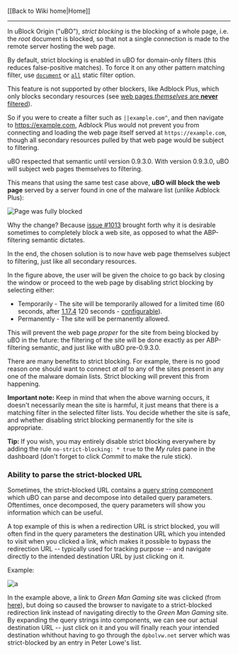 [[Back to Wiki home|Home]]

***
In uBlock Origin ("uBO"), _strict blocking_ is the blocking of a whole page, i.e. the _root_ document is blocked, so that not a single connection is made to the remote server hosting the web page.

By default, strict blocking is enabled in uBO for domain-only filters (this reduces false-positive matches). To force it on any other pattern matching filter, use [`document`](./Static-filter-syntax#document) or [`all`](./Static-filter-syntax#all) static filter option.

This feature is not supported by other blockers, like Adblock Plus, which only blocks secondary resources (see [web pages _themselves_ are **never** filtered](https://adblockplus.org/forum/viewtopic.php?t=18774#p85439)).

So if you were to create a filter such as `||example.com^`, and then navigate to <https://example.com>, Adblock Plus would not prevent you from connecting and loading the web page itself served at `https://example.com`, though all secondary resources pulled by that web page would be subject to filtering.

uBO respected that semantic until version 0.9.3.0. With version 0.9.3.0, uBO will subject web pages themselves to filtering.

This means that using the same test case above, **uBO will block the web page** served by a server found in one of the malware list (unlike Adblock Plus):

![Page was fully blocked](https://cloud.githubusercontent.com/assets/585534/8160013/14466ca0-133a-11e5-8d3c-28169288f35a.png)

Why the change? Because [issue #1013](https://github.com/chrisaljoudi/uBlock/issues/1013) brought forth why it is desirable sometimes to completely block a web site, as opposed to what the ABP-filtering semantic dictates.

In the end, the chosen solution is to now have web page themselves subject to filtering, just like all secondary resources.

In the figure above, the user will be given the choice to go back by closing the window or proceed to the web page by disabling strict blocking by selecting either:

- Temporarily - The site will be temporarily allowed for a limited time (60 seconds, after [1.17.4](https://github.com/gorhill/uBlock/releases/tag/1.17.4) 120 seconds - [configurable](./Advanced-settings#strictblockingbypassduration)).
- Permanently - The site will be permanently allowed.

This will prevent the web page _proper_ for the site from being blocked by uBO in the future: the filtering of the site will be done exactly as per ABP-filtering semantic, and just like with uBO pre-0.9.3.0.

There are many benefits to strict blocking. For example, there is no good reason one should want to connect _at all_ to any of the sites present in any one of the malware domain lists. Strict blocking will prevent this from happening.

**Important note:** Keep in mind that when the above warning occurs, it doesn't necessarily mean the site is harmful, it just means that there is a matching filter in the selected filter lists. You decide whether the site is safe, and whether disabling strict blocking permanently for the site is appropriate.

**Tip:** If you wish, you may entirely disable strict blocking everywhere by adding the rule `no-strict-blocking: * true` to the _My rules_ pane in the dashboard (don't forget to click _Commit_ to make the rule stick).

### Ability to parse the strict-blocked URL

Sometimes, the strict-blocked URL contains a [query string component](https://en.wikipedia.org/wiki/Query_string) which uBO can parse and decompose into detailed query parameters. Oftentimes, once decomposed, the query parameters will show you information which can be useful.

A top example of this is when a redirection URL is strict blocked, you will often find in the query parameters the destination URL which you intended to visit when you clicked a link, which makes it possible to bypass the redirection URL -- typically used for tracking purpose -- and navigate directly to the intended destination URL by just clicking on it.

Example:

![a](https://user-images.githubusercontent.com/585534/81292329-6594af00-9039-11ea-99e5-271ae753fe0b.png)

In the example above, a link to _Green Man Gaming_ site was clicked (from [here](https://www.pcgamingwiki.com/wiki/Dead_Rising_2)), but doing so caused the browser to navigate to a strict-blocked redirection link instead of navigating directly to the _Green Man Gaming_ site. By expanding the query strings into components, we can see our actual destination URL -- just click on it and you will finally reach your intended destination whithout having to go through the `dpbolvw.net` server which was strict-blocked by an entry in Peter Lowe's list.
